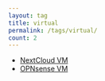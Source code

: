 ```yaml
---
layout: tag
title: virtual
permalink: /tags/virtual/
count: 2
---
```


- [NextCloud VM](https://networkingdream.com/server/nextcloud-vm/)
- [OPNsense VM](https://networkingdream.com/server/opnsense-vm/)
